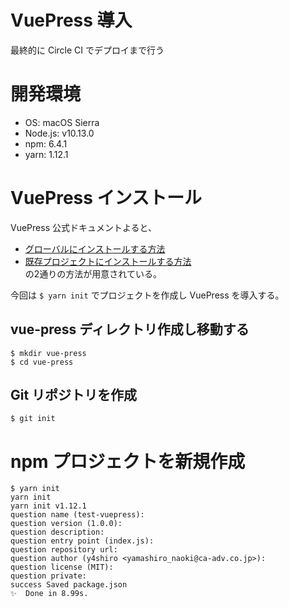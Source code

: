 # VuePress 導入
最終的に Circle CI でデプロイまで行う  

# 開発環境
- OS: macOS Sierra  
- Node.js: v10.13.0  
- npm: 6.4.1  
- yarn: 1.12.1  

# VuePress インストール
VuePress 公式ドキュメントよると、  
- [グローバルにインストールする方法](https://vuepress.vuejs.org/guide/getting-started.html#global-installation)  
- [既存プロジェクトにインストールする方法](https://vuepress.vuejs.org/guide/getting-started.html#inside-an-existing-project)  
の2通りの方法が用意されている。  
  
今回は `$ yarn init` でプロジェクトを作成し VuePress を導入する。  

## vue-press ディレクトリ作成し移動する  
```
$ mkdir vue-press
$ cd vue-press
```

## Git リポジトリを作成  
```
$ git init
```

# npm プロジェクトを新規作成  
```
$ yarn init
yarn init
yarn init v1.12.1
question name (test-vuepress):
question version (1.0.0):
question description:
question entry point (index.js):
question repository url:
question author (y4shiro <yamashiro_naoki@ca-adv.co.jp>):
question license (MIT):
question private:
success Saved package.json
✨  Done in 8.99s.
```
